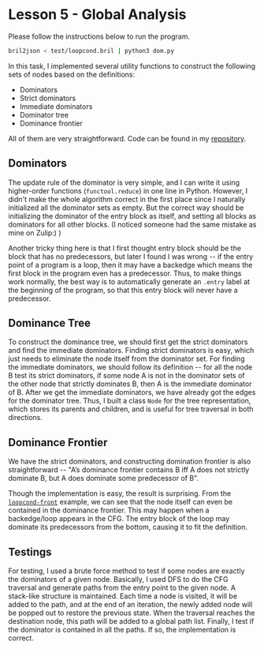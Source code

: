 # Lesson 5 - Global Analysis

<!-- 
1. Implement some dominance utilities:
* Find dominators for a function.
* Construct the dominance tree.
* Compute the dominance frontier.
2. Devise a way to test your implementations. For example, is there a way you can algorithmically confirm that a block A dominates a block B? While computing these sets should be cheap, checking their output could use slow, naive algorithms.
-->

Please follow the instructions below to run the program.
```bash
bril2json < test/loopcond.bril | python3 dom.py
```

In this task, I implemented several utility functions to construct the following sets of nodes based on the definitions:
* Dominators
* Strict dominators
* Immediate dominators
* Dominator tree
* Dominance frontier

All of them are very straightforward. Code can be found in my [repository](https://github.com/chhzh123/bril-dev/tree/master/Lesson5).


## Dominators
The update rule of the dominator is very simple, and I can write it using higher-order functions (`functool.reduce`) in one line in Python. However, I didn't make the whole algorithm correct in the first place since I naturally initialized all the dominator sets as empty. But the correct way should be initializing the dominator of the entry block as itself, and setting all blocks as dominators for all other blocks. (I noticed someone had the same mistake as mine on Zulip:) )

Another tricky thing here is that I first thought entry block should be the block that has no predecessors, but later I found I was wrong -- if the entry point of a program is a loop, then it may have a backedge which means the first block in the program even has a predecessor. Thus, to make things work normally, the best way is to automatically generate an `.entry` label at the beginning of the program, so that this entry block will never have a predecessor.


## Dominance Tree
To construct the dominance tree, we should first get the strict dominators and find the immediate dominators. Finding strict dominators is easy, which just needs to eliminate the node itself from the dominator set. For finding the immediate dominators, we should follow its definition -- for all the node B test its strict dominators, if some node A is not in the dominator sets of the other node that strictly dominates B, then A is the immediate dominator of B. After we get the immediate dominators, we have already got the edges for the dominator tree. Thus, I built a class `Node` for the tree representation, which stores its parents and children, and is useful for tree traversal in both directions.


## Dominance Frontier
We have the strict dominators, and constructing domination frontier is also straightforward -- "A’s dominance frontier contains B iff A does not strictly dominate B, but A does dominate some predecessor of B".

Though the implementation is easy, the result is surprising. From the [`loopcond-front`](https://github.com/sampsyo/bril/blob/main/examples/test/dom/loopcond-front.out) example, we can see that the node itself can even be contained in the dominance frontier. This may happen when a backedge/loop appears in the CFG. The entry block of the loop may dominate its predecessors from the bottom, causing it to fit the definition.


## Testings
For testing, I used a brute force method to test if some nodes are exactly the dominators of a given node. Basically, I used DFS to do the CFG traversal and generate paths from the entry point to the given node. A stack-like structure is maintained. Each time a node is visited, it will be added to the path, and at the end of an iteration, the newly added node will be popped out to restore the previous state. When the traversal reaches the destination node, this path will be added to a global path list. Finally, I test if the dominator is contained in all the paths. If so, the implementation is correct.

